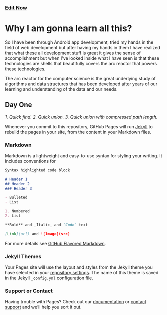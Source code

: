 ### [Edit Now](https://github.com/mehuled/my-experiments-with-algorithms/edit/master/README.md)


# Why I am gonna learn all this?
So I have been through Android app development, tried my hands in the field of web development but after having my hands in them I have realized that what these all development stuff is great it gives the sense of accomplishment but when I've looked inside what I have seen is that these technologies are shells that beautifully covers the arc reactor that powers these technologies. 

The arc reactor for the computer science is the great underlying study of algorithms and data structures that has been developed after years of our learning and understanding of the data and our needs.

## Day One
_1. Quick find._
_2. Quick union._
_3. Quick union with compressed path length._

 
Whenever you commit to this repository, GitHub Pages will run [Jekyll](https://jekyllrb.com/) to rebuild the pages in your site, from the content in your Markdown files.

### Markdown

Markdown is a lightweight and easy-to-use syntax for styling your writing. It includes conventions for

```markdown
Syntax highlighted code block

# Header 1
## Header 2
### Header 3

- Bulleted
- List

1. Numbered
2. List

**Bold** and _Italic_ and `Code` text

[Link](url) and ![Image](src)
```

For more details see [GitHub Flavored Markdown](https://guides.github.com/features/mastering-markdown/).

### Jekyll Themes

Your Pages site will use the layout and styles from the Jekyll theme you have selected in your [repository settings](https://github.com/mehuled/my-experiments-with-algorithms/settings). The name of this theme is saved in the Jekyll `_config.yml` configuration file.

### Support or Contact

Having trouble with Pages? Check out our [documentation](https://help.github.com/categories/github-pages-basics/) or [contact support](https://github.com/contact) and we’ll help you sort it out.
